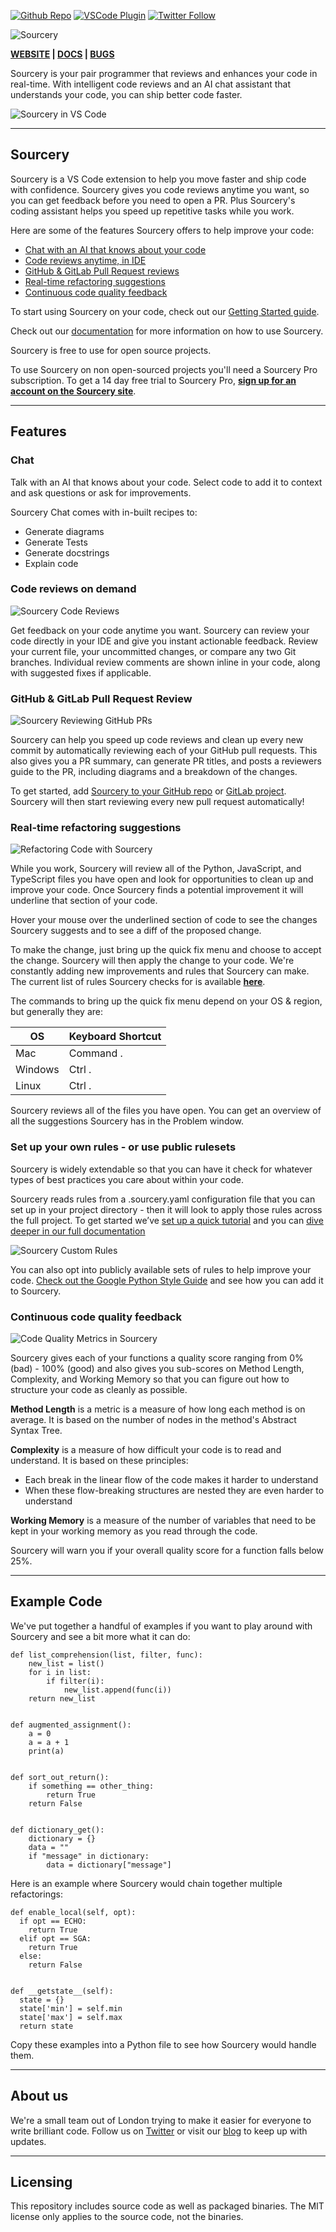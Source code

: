 [twitter-shield]: https://img.shields.io/twitter/follow/SourceryAI?style=social
[twitter-url]: https://bit.ly/sourceryai-twitter
[github-shield]: https://img.shields.io/github/stars/sourcery-ai/sourcery?style=social
[github-url]: https://bit.ly/sourceryai-github
[vscode-shield]: https://img.shields.io/visual-studio-marketplace/r/sourcery.sourcery?logo=visual-studio-code&style=social
[vscode-url]: https://bit.ly/sourceryai-vscode

[![Github Repo][github-shield]][github-url]
[![VSCode Plugin][vscode-shield]][vscode-url]
[![Twitter Follow][twitter-shield]][twitter-url]

![Sourcery](https://raw.githubusercontent.com/sourcery-ai/sourcery-vscode/main/assets/Sourcery_Logo_VS_Code_Description.png)

**[WEBSITE](https://sourcery.ai/) | [DOCS](https://docs.sourcery.ai/Welcome/) | [BUGS](https://github.com/sourcery-ai/sourcery/issues)**

Sourcery is your pair programmer that reviews and enhances your code in real-time. With intelligent code reviews and an AI chat assistant that understands your code, you can ship better code faster.

![Sourcery in VS Code](https://raw.githubusercontent.com/sourcery-ai/sourcery-vscode/main/assets/Sourcery_VS_Code_Example.gif)

---

## Sourcery

Sourcery is a VS Code extension to help you move faster and ship code with confidence. Sourcery gives you code reviews anytime you want, so you can get feedback before you need to open a PR. Plus Sourcery's coding assistant helps you speed up repetitive tasks while you work.

Here are some of the features Sourcery offers to help improve your code:

- [Chat with an AI that knows about your code](#chat)
- [Code reviews anytime, in IDE](#code-reviews-on-demand)
- [GitHub & GitLab Pull Request reviews](#github-pull-request-review)
- [Real-time refactoring suggestions](#real-time-refactoring-suggestions)
- [Continuous code quality feedback](#continuous-code-quality-feedback)


To start using Sourcery on your code, check out our [Getting Started guide](https://docs.sourcery.ai/getting-started/).

Check out our [documentation](https://docs.sourcery.ai/Welcome/) for more information on how to use Sourcery.

Sourcery is free to use for open source projects. 

To use Sourcery on non open-sourced projects you'll need a Sourcery Pro subscription. To get a 14 day free trial to Sourcery Pro, **[sign up for an account on the Sourcery site](https://sourcery.ai/signup/?product=prod_pro&utm_source=VS-Code)**.

---

## Features

### Chat

Talk with an AI that knows about your code. Select code to add it to context and ask questions or ask for improvements.

Sourcery Chat comes with in-built recipes to:
- Generate diagrams
- Generate Tests
- Generate docstrings
- Explain code

### Code reviews on demand

![Sourcery Code Reviews](https://raw.githubusercontent.com/sourcery-ai/sourcery-vscode/main/assets/code_review.png)

Get feedback on your code anytime you want. Sourcery can review your code directly in your IDE and give you instant actionable feedback.
Review your current file, your uncommitted changes, or compare any two Git branches. Individual review comments are shown inline in your code, along with suggested fixes if applicable.


### GitHub & GitLab Pull Request Review

![Sourcery Reviewing GitHub PRs](https://raw.githubusercontent.com/sourcery-ai/sourcery-vscode/main/assets/Sourcery_Code_Review.gif)

Sourcery can help you speed up code reviews and clean up every new commit by automatically reviewing each of your GitHub pull requests. This also gives you a PR summary, can generate PR titles, and posts a reviewers guide to the PR, including diagrams and a breakdown of the changes.

To get started, add [Sourcery to your GitHub repo](https://github.com/apps/sourcery-ai/installations/new) or [GitLab project](https://app.sourcery.ai/login?connection=gitlab). Sourcery will then start reviewing every new pull request automatically!

### Real-time refactoring suggestions

![Refactoring Code with Sourcery](https://raw.githubusercontent.com/sourcery-ai/sourcery-vscode/main/assets/Sourcery_VS_Code_Refactoring.gif)

While you work, Sourcery will review all of the Python, JavaScript, and TypeScript files you have open and look for opportunities to clean up and improve your code. Once Sourcery finds a potential improvement it will underline that section of your code.

Hover your mouse over the underlined section of code to see the changes Sourcery suggests and to see a diff of the proposed change.

To make the change, just bring up the quick fix menu and choose to accept the change. Sourcery will then apply the change to your code. We're constantly adding new improvements and rules that Sourcery can make. The current list of rules Sourcery checks for is available **[here](https://docs.sourcery.ai/refactorings/)**.

The commands to bring up the quick fix menu depend on your OS & region, but generally they are:


 | OS | Keyboard Shortcut  |
| --- | --- |
| Mac | Command . |
| Windows | Ctrl . |
| Linux | Ctrl . |

Sourcery reviews all of the files you have open. You can get an overview of all the suggestions Sourcery has in the Problem window.

### Set up your own rules - or use public rulesets

Sourcery is widely extendable so that you can have it check for whatever types of best practices you care about within your code. 

Sourcery reads rules from a .sourcery.yaml configuration file that you can set up in your project directory - then it will look to apply those rules across the full project. To get started we’ve [set up a quick tutorial](https://docs.sourcery.ai/Tutorials/Custom-Rules/) and you can [dive deeper in our full documentation](https://docs.sourcery.ai/Reference/Custom-Rules/pattern-syntax/)

![Sourcery Custom Rules](https://raw.githubusercontent.com/sourcery-ai/sourcery-vscode/main/assets/custom-rules.gif)

You can also opt into publicly available sets of rules to help improve your code. [Check out the Google Python Style Guide](https://docs.sourcery.ai/Reference/Custom-Rules/gpsg/) and see how you can add it to Sourcery.

### Continuous code quality feedback

![Code Quality Metrics in Sourcery](https://raw.githubusercontent.com/sourcery-ai/sourcery-vscode/main/assets/Sourcery_Metrics_VS_Code.gif)

Sourcery gives each of your functions a quality score ranging from 0% (bad) - 100% (good) and also gives you sub-scores on Method Length, Complexity, and Working Memory so that you can figure out how to structure your code as cleanly as possible.

**Method Length** is a metric is a measure of how long each method is on average. It is based on the number of nodes in the method's Abstract Syntax Tree.

**Complexity** is a measure of how difficult your code is to read and understand. It is based on these principles:

- Each break in the linear flow of the code makes it harder to understand
- When these flow-breaking structures are nested they are even harder to understand

**Working Memory** is a measure of the number of variables that need to be kept in your working memory as you read through the code.

Sourcery will warn you if your overall quality score for a function falls below 25%.



---

## Example Code

We've put together a handful of examples if you want to play around with Sourcery and see a bit more what it can do:

```
def list_comprehension(list, filter, func):
    new_list = list()
    for i in list:
        if filter(i):
            new_list.append(func(i))
    return new_list


def augmented_assignment():
    a = 0
    a = a + 1
    print(a)


def sort_out_return():
    if something == other_thing:
        return True
    return False


def dictionary_get():
    dictionary = {}
    data = ""
    if "message" in dictionary:
        data = dictionary["message"]
```

Here is an example where Sourcery would chain together multiple refactorings:

```
def enable_local(self, opt):
  if opt == ECHO:
    return True
  elif opt == SGA:
    return True
  else:
    return False


def __getstate__(self):
  state = {}
  state['min'] = self.min
  state['max'] = self.max
  return state
```

Copy these examples into a Python file to see how Sourcery would handle them.


---

## About us

We're a small team out of London trying to make it easier for everyone to write brilliant code. Follow us on [Twitter](https://twitter.com/sourceryai) or visit our [blog](https://sourcery.ai/blog) to keep up with updates.

---

## Licensing

This repository includes source code as well as packaged binaries. The MIT license only applies to the source code, not the binaries.
